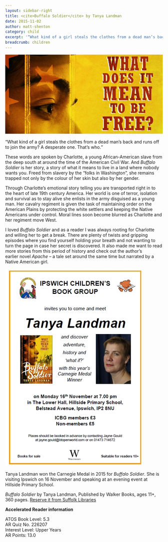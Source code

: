 ```yaml
---
layout: sidebar-right
title: <cite>Buffalo Soldier</cite> by Tanya Landman
date: 2015-11-02
author: matt-shenton
category: child
excerpt: '“What kind of a girl steals the clothes from a dead man’s back and runs off to join the army? A desperate one. That’s who.”'
breadcrumb: children
---
```


![Buffalo Soldier by Tanya Landman](/images/featured/featured-buffalo-soldier.jpg)

<q>What kind of a girl steals the clothes from a dead man’s back and runs off to join the army? A desperate one. That’s who.</q>

These words are spoken by Charlotte, a young African-American slave from the deep south at around the time of the American Civil War. And <cite>Buffalo Soldier</cite> is her story, a story of what it means to live in a land where nobody wants you. Freed from slavery by the &#8220;folks in Washington&#8221;, she remains trapped not only by the colour of her skin but also by her gender.

Through Charlotte’s emotional story telling you are transported right in to the heart of late 19th century America. Her world is one of terror, isolation and survival as to stay alive she enlists in the army disguised as a young man. Her cavalry regiment is given the task of maintaining order on the American Plains by protecting the white settlers and keeping the Native Americans under control. Moral lines soon become blurred as Charlotte and her regiment move West.

I loved <cite>Buffalo Soldier</cite> and as a reader I was always rooting for Charlotte and willing her to get a break. There are plenty of twists and gripping episodes where you find yourself holding your breath and not wanting to turn the page in case her secret is discovered. It also made me want to read more stories from this period of history and check out the author’s earlier novel <cite>Apache</cite> – a tale set around the same time but narrated by a Native American girl.

<img class="fr pa2" src="/images/article/ipswich-childrens-book-group-tanya-landman.jpg" alt="Tanya Landman" />

Tanya Landman won the Carnegie Medal in 2015 for <cite>Buffalo Soldier</cite>. She is visiting Ipswich on 16 November and speaking at an evening event at Hillside Primary School.

<cite>Buffalo Soldier</cite> by Tanya Landman, Published by Walker Books, ages 11+, 360 pages. [Reserve it from Suffolk Libraries](https://suffolk.spydus.co.uk/cgi-bin/spydus.exe/ENQ/OPAC/BIBENQ/950557?QRY=CTIBIB%3C%20IRN(200932)&QRYTEXT=Buffalo%20soldier)

**Accelerated Reader information**

ATOS Book Level: 5.3<br>
AR Quiz No. 226207<br>
Interest Level: Upper Years<br>
AR Points: 13.0<br>

